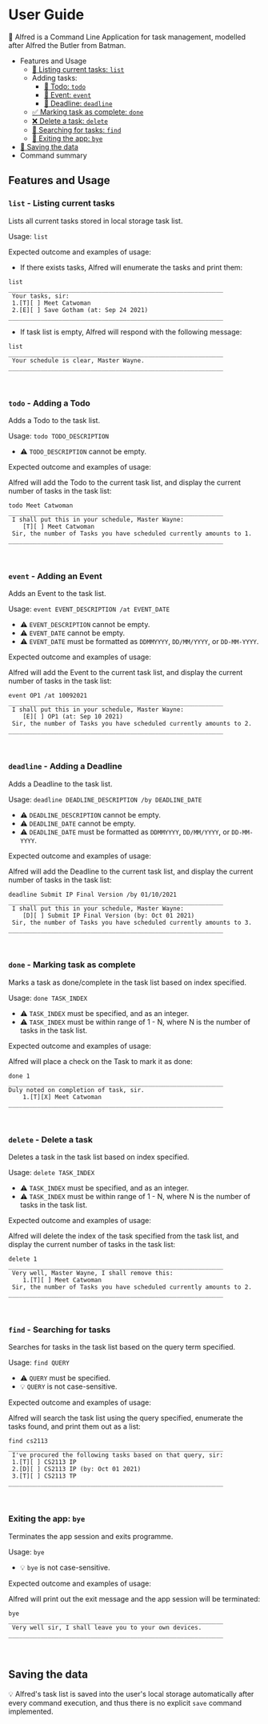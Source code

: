 # User Guide
:older_man: Alfred is a Command Line Application for task management, modelled after Alfred the Butler from Batman.

- Features and Usage
  - [:scroll: Listing current tasks: `list`](#list)
  - Adding tasks:
    - [:bookmark: Todo: `todo`](#todo)
    - [:calendar: Event: `event`](#event)
    - [:pushpin: Deadline: `deadline`](#deadline)
  - [:white_check_mark: Marking task as complete: `done`](#done)
  - [:x: Delete a task: `delete`](#delete)
  - [:mag_right: Searching for tasks: `find`](#find)
  - [:door: Exiting the app: `bye`](#exit)
- [:floppy_disk: Saving the data](#save)
- Command summary

## Features and Usage

### <a name="list"></a>`list` - Listing current tasks
Lists all current tasks stored in local storage task list.

Usage: `list`

Expected outcome and examples of usage:

- If there exists tasks, Alfred will enumerate the tasks and print them:
```
list
____________________________________________________________
 Your tasks, sir:
 1.[T][ ] Meet Catwoman
 2.[E][ ] Save Gotham (at: Sep 24 2021)
____________________________________________________________
```
- If task list is empty, Alfred will respond with the following message:
```
list
____________________________________________________________
 Your schedule is clear, Master Wayne.
____________________________________________________________
```
<br />

### <a name="todo"></a>`todo` - Adding a Todo
Adds a Todo to the task list.

Usage: `todo TODO_DESCRIPTION`
- :warning: `TODO_DESCRIPTION` cannot be empty.

Expected outcome and examples of usage:

Alfred will add the Todo to the current task list, and 
display the current number of tasks in the task list:
```
todo Meet Catwoman
____________________________________________________________
 I shall put this in your schedule, Master Wayne: 
    [T][ ] Meet Catwoman
 Sir, the number of Tasks you have scheduled currently amounts to 1.
____________________________________________________________
```
<br />

### <a name="event"></a>`event` - Adding an Event
Adds an Event to the task list.

Usage: `event EVENT_DESCRIPTION /at EVENT_DATE`
- :warning: `EVENT_DESCRIPTION` cannot be empty.
- :warning: `EVENT_DATE` cannot be empty.
- :warning: `EVENT_DATE` must be formatted as `DDMMYYYY`, `DD/MM/YYYY`, or `DD-MM-YYYY`.

Expected outcome and examples of usage: 

Alfred will add the Event to the current task list, and
display the current number of tasks in the task list:
```
event OP1 /at 10092021
____________________________________________________________
 I shall put this in your schedule, Master Wayne:
    [E][ ] OP1 (at: Sep 10 2021)
 Sir, the number of Tasks you have scheduled currently amounts to 2.
____________________________________________________________
```
<br />

### <a name="deadline"></a>`deadline` - Adding a Deadline
Adds a Deadline to the task list.

Usage: `deadline DEADLINE_DESCRIPTION /by DEADLINE_DATE`
- :warning: `DEADLINE_DESCRIPTION` cannot be empty.
- :warning: `DEADLINE_DATE` cannot be empty.
- :warning: `DEADLINE_DATE` must be formatted as `DDMMYYYY`, `DD/MM/YYYY`, or `DD-MM-YYYY`.

Expected outcome and examples of usage:

Alfred will add the Deadline to the current task list, and
display the current number of tasks in the task list:
```
deadline Submit IP Final Version /by 01/10/2021
____________________________________________________________
 I shall put this in your schedule, Master Wayne: 
    [D][ ] Submit IP Final Version (by: Oct 01 2021)
 Sir, the number of Tasks you have scheduled currently amounts to 3.
____________________________________________________________
```
<br />

### <a name="done"></a>`done` - Marking task as complete
Marks a task as done/complete in the task list based on index specified.

Usage: `done TASK_INDEX`
- :warning: `TASK_INDEX` must be specified, and as an integer.
- :warning: `TASK_INDEX` must be within range of 1 - N, where N is the number of tasks in the task list.

Expected outcome and examples of usage:

Alfred will place a check on the Task to mark it as done:
```
done 1
____________________________________________________________
Duly noted on completion of task, sir.
    1.[T][X] Meet Catwoman
____________________________________________________________
```
<br />

### <a name="delete"></a>`delete` - Delete a task
Deletes a task in the task list based on index specified.

Usage: `delete TASK_INDEX`
- :warning: `TASK_INDEX` must be specified, and as an integer.
- :warning: `TASK_INDEX` must be within range of 1 - N, where N is the number of tasks in the task list.

Expected outcome and examples of usage:

Alfred will delete the index of the task specified from the task list,
and display the current number of tasks in the task list:
```
delete 1
____________________________________________________________
 Very well, Master Wayne, I shall remove this: 
    1.[T][ ] Meet Catwoman
 Sir, the number of Tasks you have scheduled currently amounts to 2.
____________________________________________________________
```
<br />

### <a name="find"></a>`find` - Searching for tasks
Searches for tasks in the task list based on the query term specified.

Usage: `find QUERY`
- :warning: `QUERY` must be specified.
- :bulb: `QUERY` is not case-sensitive.

Expected outcome and examples of usage:

Alfred will search the task list using the query specified, enumerate the tasks found,
and print them out as a list:
```
find cs2113
____________________________________________________________
 I've procured the following tasks based on that query, sir:
 1.[T][ ] CS2113 IP
 2.[D][ ] CS2113 IP (by: Oct 01 2021)
 3.[T][ ] CS2113 TP
____________________________________________________________
```
<br />

### <a name="exit"></a>Exiting the app: `bye`
Terminates the app session and exits programme.

Usage: `bye`
- :bulb: `bye` is not case-sensitive.

Expected outcome and examples of usage:

Alfred will print out the exit message and the app session will be terminated:
```
bye
____________________________________________________________
 Very well sir, I shall leave you to your own devices.
____________________________________________________________
```
<br />


## <a name="save"></a>Saving the data
:bulb: Alfred's task list is saved into the user's local storage automatically after every command
execution, and thus there is no explicit `save` command implemented.

